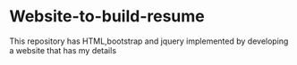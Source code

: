 # Website-to-build-resume

This repository has HTML,bootstrap and jquery implemented by developing a website that has my details
